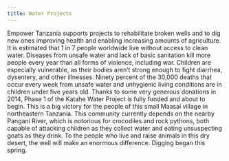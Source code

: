 ```yaml
---
title: Water Projects
---
```

Empower Tanzania supports projects to rehabilitate broken wells and to dig new ones improving health and enabling increasing amounts of agriculture. It is estimated that 1 in 7 people worldwide live without access to clean water. Diseases from unsafe water and lack of basic sanitation kill more people every year than all forms of violence, including war. Children are especially vulnerable, as their bodies aren’t strong enough to fight diarrhea, dysentery, and other illnesses. Ninety percent of the 30,000 deaths that occur every week from unsafe water and unhygienic living conditions are in children under five years old. Thanks to some very generous donations in 2014, Phase 1 of the Katahe Water Project is fully funded and about to begin. This is a big victory for the people of this small Maasai village in northeastern Tanzania. This community currently depends on the nearby Pangani River, which is notorious for crocodiles and rock pythons, both capable of attacking children as they collect water and eating unsuspecting goats as they drink. To the people who live and raise animals in this dry desert, the well will make an enormous difference. Digging began this spring.